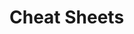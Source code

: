                                 
                                                                                                                
# Cheat Sheets           

   




